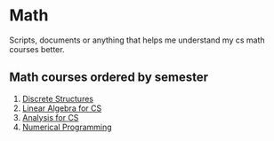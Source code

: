 # Math
Scripts, documents or anything that helps me understand my cs math courses better.


## Math courses ordered by semester

1. [Discrete Structures](1%20Discrete%20Structures/DiscreteStructures.md)
2. [Linear Algebra for CS](2%20Linear%20Algebra%20for%20CS/LinearAlgebra.md)
3. [Analysis for CS](3%20Analysis%20for%20CS/Analysis.md)
4. [Numerical Programming](4%20Numerical%20Programming/NumericalProgramming.md)




